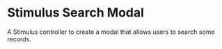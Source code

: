 # Stimulus Search Modal

A Stimulus controller to create a modal that allows users to search some records.

